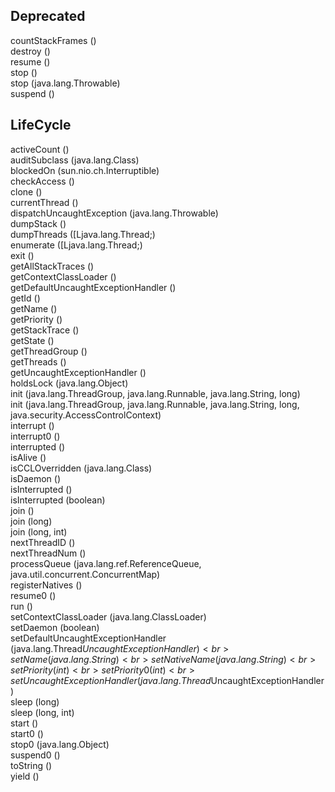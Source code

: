 ## Deprecated 
countStackFrames ()<br>
destroy ()<br>
resume ()<br>
stop ()<br>
stop (java.lang.Throwable)<br>
suspend ()<br>

## LifeCycle

activeCount ()<br>
auditSubclass (java.lang.Class)<br>
blockedOn (sun.nio.ch.Interruptible)<br>
checkAccess ()<br>
clone ()<br>
currentThread ()<br>
dispatchUncaughtException (java.lang.Throwable)<br>
dumpStack ()<br>
dumpThreads ([Ljava.lang.Thread;)<br>
enumerate ([Ljava.lang.Thread;)<br>
exit ()<br>
getAllStackTraces ()<br>
getContextClassLoader ()<br>
getDefaultUncaughtExceptionHandler ()<br>
getId ()<br>
getName ()<br>
getPriority ()<br>
getStackTrace ()<br>
getState ()<br>
getThreadGroup ()<br>
getThreads ()<br>
getUncaughtExceptionHandler ()<br>
holdsLock (java.lang.Object)<br>
init (java.lang.ThreadGroup, java.lang.Runnable, java.lang.String, long)<br>
init (java.lang.ThreadGroup, java.lang.Runnable, java.lang.String, long, java.security.AccessControlContext)<br>
interrupt ()<br>
interrupt0 ()<br>
interrupted ()<br>
isAlive ()<br>
isCCLOverridden (java.lang.Class)<br>
isDaemon ()<br>
isInterrupted ()<br>
isInterrupted (boolean)<br>
join ()<br>
join (long)<br>
join (long, int)<br>
nextThreadID ()<br>
nextThreadNum ()<br>
processQueue (java.lang.ref.ReferenceQueue, java.util.concurrent.ConcurrentMap)<br>
registerNatives ()<br>
resume0 ()<br>
run ()<br>
setContextClassLoader (java.lang.ClassLoader)<br>
setDaemon (boolean)<br>
setDefaultUncaughtExceptionHandler (java.lang.Thread$UncaughtExceptionHandler)<br>
setName (java.lang.String)<br>
setNativeName (java.lang.String)<br>
setPriority (int)<br>
setPriority0 (int)<br>
setUncaughtExceptionHandler (java.lang.Thread$UncaughtExceptionHandler)<br>
sleep (long)<br>
sleep (long, int)<br>
start ()<br>
start0 ()<br>
stop0 (java.lang.Object)<br>
suspend0 ()<br>
toString ()<br>
yield ()<br>